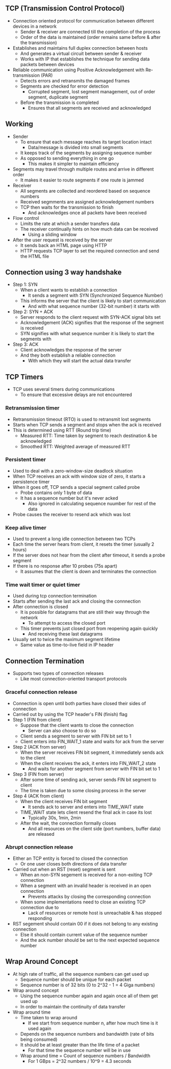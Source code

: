 ## TCP (Transmission Control Protocol)
- Connection oriented protocol for communication between different devices in a network
  - Sender & receiver are connected till the completion of the process
  - Order of the data is maintained (order remains same before & after the transmission)
- Establishes and maintains full duplex connection between hosts
  - And generates a virtual circuit between sender & receiver
  - Works with IP that establishes the technique for sending data packets between devices
- Reliable communication using Positive Acknowledgement with Re-transmission (PAR)
  - Detects errors and retransmits the damaged frames
  - Segments are checked for error detection
    - Corrupted segment, lost segment management, out of order segment, duplicate segment
  - Before the transmission is completed
    - Ensures that all segments are received and acknowledged

## Working
- Sender
  - To ensure that each message reaches its target location intact
    - Data/message is divided into small segments
  - It keeps track of the segments by assigning sequence number
  - As opposed to sending everything in one go
    - This makes it simpler to maintain efficiency
- Segments may travel through multiple routes and arrive in different order
  - It makes it easier to route segments if one route is jammed
- Receiver
  - All segments are collected and reordered based on sequence numbers
  - Received segmments are assigned acknowledgement numbers
  - TCP then waits for the transmission to finish
    - And acknowledges once all packets have been received
- Flow control
  - Limits the rate at which a sender transfers data
  - The receiver continually hints on how much data can be received
    - Using a sliding window
- After the user request is received by the server
  - It sends back an HTML page using HTTP
  - HTTP requests TCP layer to set the required connection and send the HTML file

## Connection using 3 way handshake
- Step 1: SYN
  - When a client wants to establish a connection
    - It sends a segment with SYN (Synchronized Sequence Number)
  - This informs the server that the client is likely to start communication
    - And with what sequence number (32-bit number) it starts with
- Step 2: SYN + ACK
  - Server responds to the client request with SYN-ACK signal bits set
  - Acknowledgement (ACK) signifies that the response of the segment is received
  - SYN signifies with what sequence number it is likely to start the segments with
- Step 3: ACK
  - Client acknowledges the response of the server
  - And they both establish a reliable connection
    - With which they will start the actual data transfer

## TCP Timers
- TCP uses several timers during communications
  - To ensure that excessive delays are not encountered

### Retransmission timer
- Retransmission timeout (RTO) is used to retransmit lost segments
- Starts when TCP sends a segment and stops when the ack is received
- This is determined using RTT (Round trip time)
  - Measured RTT: Time taken by segment to reach destination & be acknowledged
  - Smoothed RTT: Weighted average of measured RTT

### Persistent timer
- Used to deal with a zero-window-size deadlock situation
- When TCP receives an ack with window size of zero, it starts a persistence timer
- When it goes off, TCP sends a special segment called probe
  - Probe contains only 1 byte of data
  - It has a sequence number but it's never acked
    - Also ignored in calculating sequence nuumber for rest of the data
- Probe causes the receiver to resend ack which was lost

### Keep alive timer
- Used to prevent a long idle connection between two TCPs
- Each time the server hears from client, it resets the timer (usually 2 hours)
- If the server does not hear from the client after timeout, it sends a probe segment
- If there is no response after 10 probes (75s apart)
  - It assumes that the client is down and terminates the connection

### Time wait timer or quiet timer
- Used during tcp connection termination
- Starts after sending the last ack and closing the connnection
- After connection is closed
  - It is possible for datagrams that are still their way through the network
    - To attempt to access the closed port
  - This timer prevents just closed port from reopening again quickly
    - And receiving these last datagrams
- Usually set to twice the maximum segment lifetime
  - Same value as time-to-live field in IP header

## Connection Termination
- Supports two types of connection releases
  - Like most connection-oriented transport protocols

### Graceful connection release
- Connection is open until both parties have closed their sides of connection
- Carried out by using the TCP header's FIN (finish) flag
- Step 1 (FIN from client)
  - Suppose that the client wants to close the connection
    - Server can also choose to do so
  - Client sends a segment to server with FIN bit set to 1
  - Client enters into FIN_WAIT_1 state and waits for ack from the server
- Step 2 (ACK from server)
  - When the server receives FIN bit segment, it immediately sends ack to the client
  - When the client receives the ack, it enters into FIN_WAIT_2 state
    - And waits for another segment from server with FIN bit set to 1
- Step 3 (FIN from server)
  - After some time of sending ack, server sends FIN bit segment to client
  - The time is taken due to some closing process in the server
- Step 4 (ACK from client)
  - When the client receives FIN bit segment
    - It sends ack to server and enters into TIME_WAIT state
  - TIME_WAIT state lets client resend the final ack in case its lost
    - Typically 30s, 1min, 2min
  - After the wait, the connection formally closes
    - And all resources on the client side (port numbers, buffer data) are released

### Abrupt connection release
- Either an TCP entity is forced to closed the connection
  - Or one user closes both directions of data transfer
- Carried out when an RST (reset) segment is sent
  - When an non-SYN segement is received for a non-exiting TCP connection
  - When a segment with an invalid header is received in an open connection
    - Prevents attacks by closing the corresponding connection
  - When some implementations need to close an existing TCP connection due to
    - Lack of resources or remote host is unreachable & has stopped responding
- RST segement should contain 00 if it does not belong to any existing connection
  - Else it should contain current value of the sequence number
  - And the ack number should be set to the next expected sequence number

## Wrap Around Concept
- At high rate of traffic, all the sequence numbers can get used up
  - Sequence number should be unique for each packet
  - Sequence number is of 32 bits (0 to 2^32 - 1 = 4 Giga numbers)
- Wrap around concept
  - Using the sequence number again and again once all of them get used up
  - In order to maintain the continuity of data transfer
- Wrap around time
  - Time taken to wrap around
    - If we start from sequence number n, after how much time is it used again
  - Depends on the sequence numbers and bandwidth (rate of bits being consumed)
  - It should be at least greater than the life time of a packet
    - For that time the sequence number will be in use
  - Wrap around time = Count of sequence numbers / Bandwidth
    - For 1 GBps = 2^32 numbers / 10^9 = 4.3 seconds
